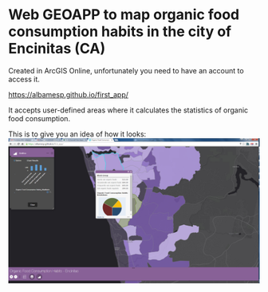 # Web GEOAPP to map organic food consumption habits in the city of Encinitas (CA)

Created in ArcGIS Online, unfortunately you need to have an account to access it.  

https://albamesp.github.io/first_app/ 

It accepts user-defined areas where it calculates the statistics of organic food consumption. 

This is to give you an idea of how it looks:
![Screenshot WebApp Food Consumption Habits](Screenshot-Webapp.png?raw=true "Screenshot WebApp Food Consumption Habits")
